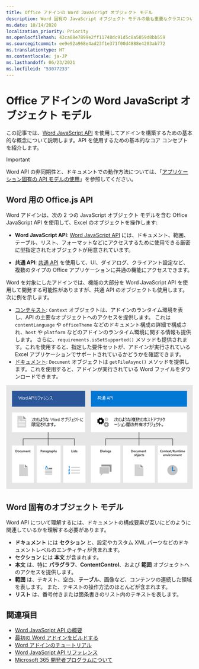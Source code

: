 ```yaml
---
title: Office アドインの Word JavaScript オブジェクト モデル
description: Word 固有の JavaScript オブジェクト モデルの最も重要なクラスについて説明します。
ms.date: 10/14/2020
localization_priority: Priority
ms.openlocfilehash: 43ca88e7899e2ff11748dc91d5c8a5059d8bb559
ms.sourcegitcommit: ee9e92a968e4ad23f1e371f00d4888e4203ab772
ms.translationtype: HT
ms.contentlocale: ja-JP
ms.lasthandoff: 06/23/2021
ms.locfileid: "53077233"
---
```

# <a name="word-javascript-object-model-in-office-add-ins"></a>Office アドインの Word JavaScript オブジェクト モデル

この記事では、[Word JavaScript API](../reference/overview/word-add-ins-reference-overview.md) を使用してアドインを構築するための基本的な概念について説明します。API を使用するための基本的なコア コンセプトを紹介します。

> [!IMPORTANT]
> Word API の非同期性と、ドキュメントでの動作方法については、「[アプリケーション固有の API モデルの使用](../develop/application-specific-api-model.md)」を参照してください。

## <a name="officejs-apis-for-word"></a>Word 用の Office.js API

Word アドインは、次の 2 つの JavaScript オブジェクト モデルを含む Office JavaScript API を使用して、Excel のオブジェクトを操作します:

* **Word JavaScript API**: [Word JavaScript API](../reference/overview/word-add-ins-reference-overview.md) には、ドキュメント、範囲、テーブル、リスト、フォーマットなどにアクセスするために使用できる厳密に型指定されたオブジェクトが用意されています。

* **共通 API**: [共通 API](/javascript/api/office) を使用して、UI、ダイアログ、クライアント設定など、複数のタイプの Office アプリケーションに共通の機能にアクセスできます。

Word を対象にしたアドインでは、機能の大部分を Word JavaScript API を使用して開発する可能性がありますが、共通 API のオブジェクトも使用します。次に例を示します。

* [コンテキスト](/javascript/api/office/office.context): `Context` オブジェクトは、アドインのランタイム環境を表し、API の主要なオブジェクトへのアクセスを提供します。 これは `contentLanguage` や `officeTheme` などのドキュメント構成の詳細で構成され、`host` や `platform` などのアドインのランタイム環境に関する情報も提供します。 さらに、`requirements.isSetSupported()` メソッドも提供されます。これを使用すると、指定した要件セットが、アドインが実行されている Excel アプリケーションでサポートされているかどうかを確認できます。
* [ドキュメント](/javascript/api/office/office.document): `Document` オブジェクトは `getFileAsync()` メソッドを提供します。これを使用すると、アドインが実行されている Word ファイルをダウンロードできます。

![Word JS API と共通 API の違い。](../images/word-js-api-common-api.png)

## <a name="word-specific-object-model"></a>Word 固有のオブジェクト モデル

Word API について理解するには、ドキュメントの構成要素が互いにどのように関連しているかを理解する必要があります。

* **ドキュメント** には **セクション** と、設定やカスタム XML パーツなどのドキュメントレベルのエンティティが含まれます。
* **セクション** には **本文** が含まれます。
* **本文** は、特に **パラグラフ**、**ContentControl**、および **範囲** オブジェクトへのアクセスを提供します。
* **範囲** は、テキスト、空白、**テーブル**、画像など、コンテンツの連続した領域を表します。 また、テキストの操作方法のほとんどが含まれます。
* **リスト** は、番号付きまたは箇条書きのリスト内のテキストを表します。

## <a name="see-also"></a>関連項目

- [Word JavaScript API の概要](../reference/overview/word-add-ins-reference-overview.md)
- [最初の Word アドインをビルドする](../quickstarts/word-quickstart.md)
- [Word アドインのチュートリアル](../tutorials/word-tutorial.md)
- [Word JavaScript API リファレンス](/javascript/api/word)
- [Microsoft 365 開発者プログラムについて](https://developer.microsoft.com/microsoft-365/dev-program)
